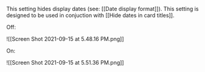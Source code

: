 
This setting hides display dates (see: [[Date display format]]). This setting is designed to be used in conjuction with [[Hide dates in card titles]].

Off: 

![[Screen Shot 2021-09-15 at 5.48.16 PM.png]]

On:

![[Screen Shot 2021-09-15 at 5.51.36 PM.png]]